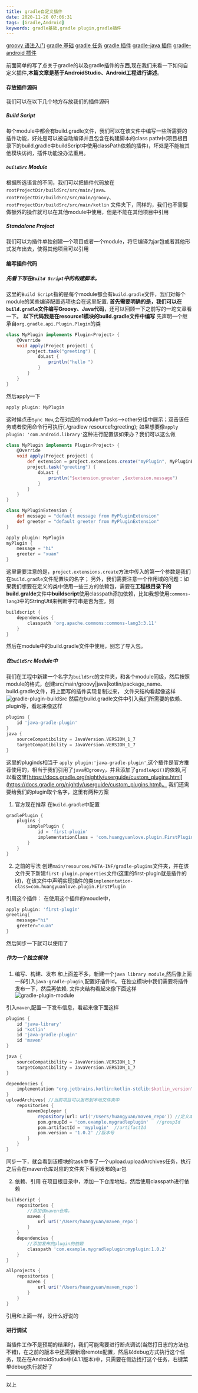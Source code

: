 ```yaml
---
title: gradle自定义插件
date: 2020-11-26 07:06:31
tags: [Gradle,Android]
keywords: gradle基础,gradle plugin,gradle插件
---
```

[groovy 语法入门](https://blog.huangyuanlove.com/2018/11/09/groovy%E8%AF%AD%E6%B3%95%E5%85%A5%E9%97%A8/)
[gradle 基础](https://blog.huangyuanlove.com/2018/11/11/gradle%E5%9F%BA%E7%A1%80/)
[gradle 任务](https://blog.huangyuanlove.com/2018/11/19/gradle%E4%BB%BB%E5%8A%A1/)
[gradle 插件](https://blog.huangyuanlove.com/2018/12/09/gradle%E6%8F%92%E4%BB%B6/)
[gradle-java 插件](https://blog.huangyuanlove.com/2018/12/19/gradle-java%E6%8F%92%E4%BB%B6/)
[gradle-android 插件](https://blog.huangyuanlove.com/2018/12/22/gradle-android%E6%8F%92%E4%BB%B6/)

前面简单的写了点关于gradle的以及gradle插件的东西,现在我们来看一下如何自定义插件,**本篇文章是基于AndroidStudio、Android工程进行讲述**。
<!--more-->
#### 存放插件源码
我们可以在以下几个地方存放我们的插件源码
##### Build Script
每个module中都会有build.gradle文件，我们可以在该文件中编写一些所需要的插件功能，好处是可以被自动编译并且包含在构建脚本的class path中(项目根目录下的build.gradle中buildScript中使用classPath依赖的插件)，坏处是不能被其他模块访问，插件功能没办法重用。
##### `buildSrc` Module
根据所选语言的不同，我们可以把插件代码放在`rootProjectDir/buildSrc/src/main/java`、`rootProjectDir/buildSrc/src/main/groovy`、`rootProjectDir/buildSrc/src/main/kotlin` 文件夹下，同样的，我们也不需要做额外的操作就可以在其他module中使用，但是不能在其他项目中引用
##### Standalone Project
我们可以为插件单独创建一个项目或者一个module，将它编译为jar包或者其他形式发布出去，使得其他项目可以引用


#### 编写插件代码
##### 先看下写在`Build Script`中的构建脚本。
这里的`Build Script`指的是每个module都会有`build.gradle`文件，我们对每个module的某些编译配置选项也会在这里配置.
**首先需要明确的是，我们可以在`build.gradle`文件编写Groovy、Java代码**，还可以回顾一下之前写的一坨文章看一下。
**以下代码我是在resource1模块的build.gradle文件中编写**
先声明一个继承自`org.gradle.api.Plugin.Plugin`的类
``` groovy
class MyPlugin implements Plugin<Project> {
    @Override
    void apply(Project project) {
        project.task("greeting") {
            doLast {
                println("hello ")
            }
        }
    }
}
```
然后apply一下
``` groovy
apply plugin: MyPlugin
```
这时候点击`Sync Now`,会在对应的module中Tasks-->other分组中展示；双击该任务或者使用命令行可执行(./gradlew resource1:greeting);
如果想要像`apply plugin: 'com.android.library'`这种进行配置该如果办？我们可以这么做
``` groovy
class MyPlugin implements Plugin<Project> {
    @Override
    void apply(Project project) {
        def extension = project.extensions.create("myPlugin", MyPluginExtension)
        project.task("greeting") {
            doLast {
                println("$extension.greeter ,$extension.message")
            }
        }
    }
}

class MyPluginExtension {
    def message = "default message from MyPluginExtension"
    def greeter = "default greeter from MyPluginExtension"
}

apply plugin: MyPlugin
myPlugin {
    message = "hi"
    greeter = "xuan"
}
```
这里需要注意的是，`project.extensions.create`方法中传入的第一个参数是我们在`build.gradle`文件配置块的名字；
另外，我们需要注意一个作用域的问题：如果我们想要在定义的类中使用一些三方的依赖包，需要在**工程根目录下的build.gralde**文件中**buildscript**使用classpath添加依赖，比如我想使用`commons-lang3`中的StringUtil来判断字符串是否为空，则
``` groovy
buildscript {
    dependencies {
        classpath 'org.apache.commons:commons-lang3:3.11'
    }
}
```
然后在module中的build.gradle文件中使用，别忘了导入包。

##### 在`buildSrc` Module中
我们在工程中新建一个名字为`buildSrc`的文件夹，和各个module同级，然后按照module的格式，创建src/main/groovy|java|kotlin/package_name、build.gradle文件，将上面写的插件实现复制过来，
文件夹结构看起像这样
![gradle-plugin-buildSrc](/image/gradle/gradle-plugin/gradle-plugin-with-buildSrc.png)
然后在build.gradle文件中引入我们所需要的依赖、plugin等，看起来像这样
``` groovy
plugins {
    id 'java-gradle-plugin'
}
java {
    sourceCompatibility = JavaVersion.VERSION_1_7
    targetCompatibility = JavaVersion.VERSION_1_7
}
```
这里的pluginds相当于 `apply plugin:'java-gradle-plugin'`,这个插件是官方推荐使用的，相当于我们引用了`java`和`groovy`，并且添加了`gradleApi()`的依赖,可以看这里[https://docs.gradle.org/nightly/userguide/custom_plugins.html](https://docs.gradle.org/nightly/userguide/custom_plugins.html)。
我们还需要给我们的plugin取个名字，这里有两种方案
1. 官方现在推荐
在`build.gradle`中配置
``` groovy
gradlePlugin {
    plugins {
        simplePlugin {
            id = 'first-plugin'
            implementationClass = 'com.huangyuanlove.plugin.FirstPlugin'
        }
    }
}
```
2. 之前的写法
创建`main/resources/META-INF/gradle-plugins`文件夹，并在该文件夹下新建`first-plugin.properties`文件(这里的first-plugin就是插件的id)，在该文件中声明实现插件的类`implementation-class=com.huangyuanlove.plugin.FirstPlugin`

引用这个插件：
在使用这个插件的moudle中，
``` groovy
apply plugin: 'first-plugin'
greeting{
    message="hi"
    greeter="xuan"
}
```
然后同步一下就可以使用了

##### 作为一个独立模块

1. 编写、构建、发布
和上面差不多，新建一个`java library module`,然后像上面一样引入`java-gradle-plugin`,配置好插件id。
在独立模块中我们需要将插件发布一下，然后再依赖.
文件夹结构看起来像下面这样
![gradle-plugin-module](/image/gradle/gradle-plugin/gradle-plugin-with-module.png)

引入`maven`,配置一下发布信息，看起来像下面这样
``` groovy
plugins {
    id 'java-library'
    id 'kotlin'
    id 'java-gradle-plugin'
    id 'maven'
}

java {
    sourceCompatibility = JavaVersion.VERSION_1_7
    targetCompatibility = JavaVersion.VERSION_1_7
}

dependencies {
    implementation "org.jetbrains.kotlin:kotlin-stdlib:$kotlin_version"
}
uploadArchives{ //当前项目可以发布到本地文件夹中
    repositories {
        mavenDeployer {
            repository(url: uri('/Users/huangyuan/maven_repo')) //定义本地maven仓库的地址
            pom.groupId = 'com.example.mygradleplugin'   //groupId
            pom.artifactId = 'myplugin'  //artifactId
            pom.version = '1.0.2' //版本号
        }
    }
}
```
同步一下，就会看到该模块的task中多了一个upload.uploadArchives任务，执行之后会在maven仓库对应的文件夹下看到发布的jar包

2. 依赖、引用
在项目根目录中，添加一下仓库地址，然后使用classpath进行依赖
``` groovy
buildscript {
    repositories {
        //添加该maven仓库，
        maven {
            url uri('/Users/huangyuan/maven_repo')
        }
    }
    dependencies {
        //添加发布的plugin的依赖
        classpath 'com.example.mygradleplugin:myplugin:1.0.2'
    }
}

allprojects {
    repositories {
        maven {
            url uri('/Users/huangyuan/maven_repo')
        }
    }
}
```
引用和上面一样，没什么好说的


#### 进行调试
当插件工作不是预期的结果时，我们可能需要进行断点调试(当然打日志的方法也不错)，在之前的版本中还需要新增remote配置，然后以debug方式执行这个任务，现在在AndroidStudio中(4.1.1版本)中，只需要在侧边找打这个任务，右键菜单debug执行就好了

----
以上

